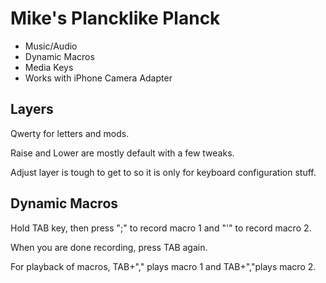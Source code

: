 # Mike's Plancklike Planck

- Music/Audio
- Dynamic Macros
- Media Keys
- Works with iPhone Camera Adapter

## Layers

Qwerty for letters and mods.

Raise and Lower are mostly default with a few tweaks.

Adjust layer is tough to get to so it is only for keyboard configuration stuff.

## Dynamic Macros

Hold TAB key, then press ";" to record macro 1 and "'" to record macro 2.

When you are done recording, press TAB again.

For playback of macros, TAB+"," plays macro 1 and TAB+","plays macro 2.
